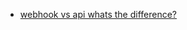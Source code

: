 - [webhook vs api whats the difference?](https://hackernoon.com/webhook-vs-api-whats-the-difference-8d41e6661652)
